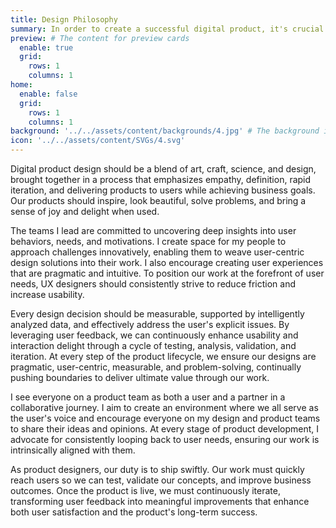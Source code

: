 ```yaml
---
title: Design Philosophy
summary: In order to create a successful digital product, it's crucial to prioritize the needs and behaviors of the users and of the business. A well-designed digital product should be the result of a collaborative effort that allows for swift iteration and continuous improvement. Design decisions should be backed by data, be measurable, and solve the stated problem. By putting the needs of the users first, we can create digital products that not only meet but exceed their expectations and deliver tremendous value to all stakeholders.
preview: # The content for preview cards
  enable: true
  grid:
    rows: 1
    columns: 1
home:
  enable: false
  grid:
    rows: 1
    columns: 1
background: '../../assets/content/backgrounds/4.jpg' # The background image used for preview cards
icon: '../../assets/content/SVGs/4.svg'
---
```


Digital product design should be a blend of art, craft, science, and design, brought together in a process that emphasizes empathy, definition, rapid iteration, and delivering products to users while achieving business goals. Our products should inspire, look beautiful, solve problems, and bring a sense of joy and delight when used.

The teams I lead are committed to uncovering deep insights into user behaviors, needs, and motivations. I create space for my people to approach challenges innovatively, enabling them to weave user-centric design solutions into their work. I also encourage creating user experiences that are pragmatic and intuitive. To position our work at the forefront of user needs, UX designers should consistently strive to reduce friction and increase usability.

Every design decision should be measurable, supported by intelligently analyzed data, and effectively address the user's explicit issues. By leveraging user feedback, we can continuously enhance usability and interaction delight through a cycle of testing, analysis, validation, and iteration. At every step of the product lifecycle, we ensure our designs are pragmatic, user-centric, measurable, and problem-solving, continually pushing boundaries to deliver ultimate value through our work.

I see everyone on a product team as both a user and a partner in a collaborative journey. I aim to create an environment where we all serve as the user's voice and encourage everyone on my design and product teams to share their ideas and opinions. At every stage of product development, I advocate for consistently looping back to user needs, ensuring our work is intrinsically aligned with them.

As product designers, our duty is to ship swiftly. Our work must quickly reach users so we can test, validate our concepts, and improve business outcomes. Once the product is live, we must continuously iterate, transforming user feedback into meaningful improvements that enhance both user satisfaction and the product's long-term success.
